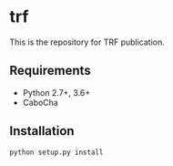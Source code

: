 # trf
This is the repository for TRF publication.

## Requirements

+ Python 2.7+, 3.6+
+ CaboCha

## Installation

```
python setup.py install
```
